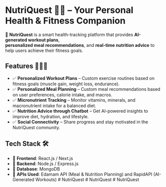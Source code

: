 # NutriQuest 🍏💪 – Your Personal Health & Fitness Companion

🚀 **NutriQuest** is a smart health-tracking platform that provides **AI-generated workout plans**,  
**personalized meal recommendations**, and **real-time nutrition advice** to help users achieve their fitness goals.

## Features 🏋️‍♂️🥗
- ✅ **Personalized Workout Plans** – Custom exercise routines based on fitness goals (muscle gain, weight loss, endurance).
- ✅ **Personalized Meal Planning** – Custom meal recommendations based on user preferences, calorie intake, and macros.
- ✅ **Micronutrient Tracking** – Monitor vitamins, minerals, and macronutrient intake for a balanced diet.
- ✅ **Nutrition Advice through Chatbot** – Get AI-powered insights to improve diet, hydration, and lifestyle.
- ✅ **Social Connectivity** – Share progress and stay motivated in the NutriQuest community.

## Tech Stack 🛠️
- 🔹 **Frontend**: React.js / Next.js
- 🔹 **Backend**: Node.js / Express.js
- 🔹 **Database**: MongoDB
- 🔹 **APIs Used**: Edamam API (Meal & Nutrition Planning) and RapidAPI (AI-Generated Workouts)
#   N u t r i Q u e s t  
 #   N u t r i Q u e s t  
 #   N u t r i Q u e s t  
 